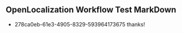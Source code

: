 ## OpenLocalization Workflow Test MarkDown

* 278ca0eb-61e3-4905-8329-593964173675 
thanks!



<!--HONumber=Jan16_HO2-->
